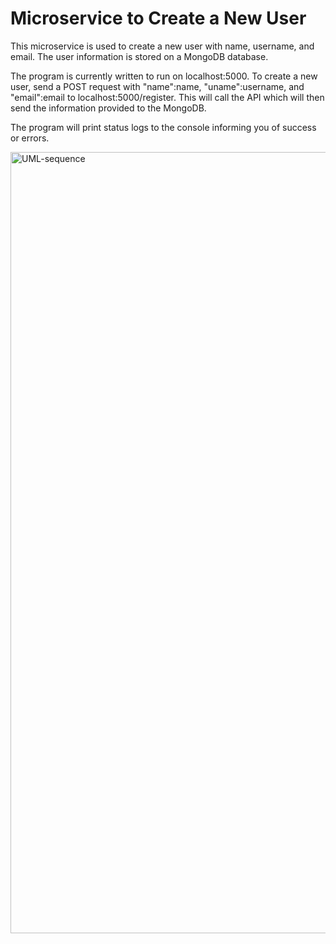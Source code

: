 # Microservice to Create a New User

This microservice is used to create a new user with name, username, and email. The user information is stored on a MongoDB database.

The program is currently written to run on localhost:5000. To create a new user, send a POST request with "name":name, "uname":username, 
and "email":email to localhost:5000/register. This will call the API which will then send the information provided to the MongoDB.

The program will print status logs to the console informing you of success or errors.


<img width="1250" alt="UML-sequence" src="https://user-images.githubusercontent.com/57654189/218624033-1f2eda42-62bd-48d3-8281-bfc6fc556f1c.PNG">
